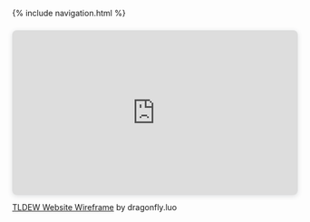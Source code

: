 {% include navigation.html %}

<div style="position: relative; width: 100%; height: 0; padding-top: 48.1481%;
 padding-bottom: 48px; box-shadow: 0 2px 8px 0 rgba(63,69,81,0.16); margin-top: 1.6em; margin-bottom: 0.9em; overflow: hidden;
 border-radius: 8px; will-change: transform;">
  <iframe loading="lazy" style="position: absolute; width: 100%; height: 100%; top: 0; left: 0; border: none; padding: 0;margin: 0;"
    src="https:&#x2F;&#x2F;www.canva.com&#x2F;design&#x2F;DAE6hI67WXI&#x2F;view?embed" allowfullscreen="allowfullscreen" allow="fullscreen">
  </iframe>
</div>
<a href="https:&#x2F;&#x2F;www.canva.com&#x2F;design&#x2F;DAE6hI67WXI&#x2F;view?utm_content=DAE6hI67WXI&amp;utm_campaign=designshare&amp;utm_medium=embeds&amp;utm_source=link" target="_blank" rel="noopener">TLDEW Website Wireframe</a> by dragonfly.luo
